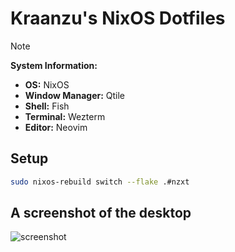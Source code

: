 # Kraanzu's NixOS Dotfiles

> [!NOTE]
>
> **System Information:**
>
> - **OS:** NixOS
> - **Window Manager:** Qtile
> - **Shell:** Fish
> - **Terminal:** Wezterm
> - **Editor:** Neovim


## Setup

```bash
sudo nixos-rebuild switch --flake .#nzxt
```


## A screenshot of the desktop


![screenshot](https://github.com/user-attachments/assets/18996715-03fe-4cc5-a4d0-8c5777deb0fa)
